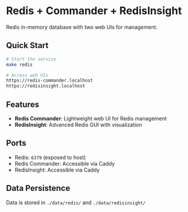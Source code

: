 # Redis + Commander + RedisInsight

Redis in-memory database with two web UIs for management.

## Quick Start

```bash
# Start the service
make redis

# Access web UIs
https://redis-commander.localhost
https://redisinsight.localhost
```

## Features

* **Redis Commander**: Lightweight web UI for Redis management
* **RedisInsight**: Advanced Redis GUI with visualization

## Ports

* Redis: `6379` (exposed to host)
* Redis Commander: Accessible via Caddy
* RedisInsight: Accessible via Caddy

## Data Persistence

Data is stored in `./data/redis/` and `./data/redisinsight/`
